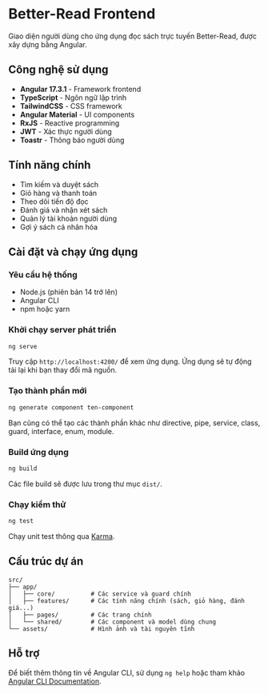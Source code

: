 # Better-Read Frontend

Giao diện người dùng cho ứng dụng đọc sách trực tuyến Better-Read, được xây dựng bằng Angular.

## Công nghệ sử dụng

- **Angular 17.3.1** - Framework frontend
- **TypeScript** - Ngôn ngữ lập trình
- **TailwindCSS** - CSS framework
- **Angular Material** - UI components
- **RxJS** - Reactive programming
- **JWT** - Xác thực người dùng
- **Toastr** - Thông báo người dùng

## Tính năng chính

- Tìm kiếm và duyệt sách
- Giỏ hàng và thanh toán
- Theo dõi tiến độ đọc
- Đánh giá và nhận xét sách
- Quản lý tài khoản người dùng
- Gợi ý sách cá nhân hóa

## Cài đặt và chạy ứng dụng

### Yêu cầu hệ thống
- Node.js (phiên bản 14 trở lên)
- Angular CLI
- npm hoặc yarn

### Khởi chạy server phát triển

```bash
ng serve
```

Truy cập `http://localhost:4200/` để xem ứng dụng. Ứng dụng sẽ tự động tải lại khi bạn thay đổi mã nguồn.

### Tạo thành phần mới

```bash
ng generate component ten-component
```

Bạn cũng có thể tạo các thành phần khác như directive, pipe, service, class, guard, interface, enum, module.

### Build ứng dụng

```bash
ng build
```

Các file build sẽ được lưu trong thư mục `dist/`.

### Chạy kiểm thử

```bash
ng test
```

Chạy unit test thông qua [Karma](https://karma-runner.github.io).

## Cấu trúc dự án

```
src/
├── app/
│   ├── core/          # Các service và guard chính
│   ├── features/      # Các tính năng chính (sách, giỏ hàng, đánh giá...)
│   ├── pages/         # Các trang chính
│   └── shared/        # Các component và model dùng chung
└── assets/            # Hình ảnh và tài nguyên tĩnh
```

## Hỗ trợ

Để biết thêm thông tin về Angular CLI, sử dụng `ng help` hoặc tham khảo [Angular CLI Documentation](https://angular.io/cli).
